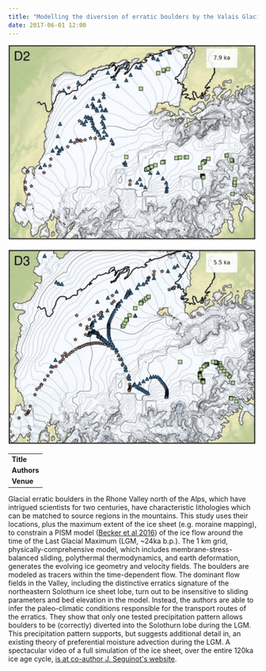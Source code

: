 ```yaml
---
title: "Modelling the diversion of erratic boulders by the Valais Glacier during the last glacial maximum"
date: 2017-06-01 12:00
---
```


![](/img/applications/jouvetetal2017.png)


||
|-
| **Title** | [Modelling the diversion of erratic boulders by the Valais Glacier during the last glacial maximum](https://doi.org/10.1017/jog.2017.7) |
| **Authors** | [G. Jouvet](http://people.ee.ethz.ch/~jouvetg/) and others |
| **Venue** |  [J. Glaciol.](https://www.cambridge.org/core/journals/journal-of-glaciology) |

Glacial erratic boulders in the Rhone Valley north of the Alps, which have intrigued scientists for two centuries, have characteristic lithologies which can be matched to source regions in the mountains. This study uses their locations, plus the maximum extent of the ice sheet (e.g. moraine mapping), to constrain a PISM model ([Becker et al 2016](http://www.geogr-helv.net/71/173/2016/)) of the ice flow around the time of the Last Glacial Maximum (LGM, ~24ka b.p.). The 1 km grid, physically-comprehensive model, which includes membrane-stress-balanced sliding, polythermal thermodynamics, and earth deformation, generates the evolving ice geometry and velocity fields. The boulders are modeled as tracers within the time-dependent flow.
The dominant flow fields in the Valley, including the distinctive erratics signature of the northeastern Solothurn ice sheet lobe, turn out to be insensitive to sliding parameters and bed elevation in the model. Instead, the authors are able to infer the paleo-climatic conditions responsible for the transport routes of the erratics. They show that only one tested precipitation pattern allows boulders to be (correctly) diverted into the Solothurn lobe during the LGM. This precipitation pattern supports, but suggests additional detail in, an existing theory of preferential moisture advection during the LGM.
A spectacular video of a full simulation of the ice sheet, over the entire 120ka ice age cycle, [is at co-author J. Seguinot's website](http://people.ee.ethz.ch/~juliens/pages/research.html).

